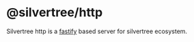 # @silvertree/http

Silvertree http is a [fastify](https://fastify.io/) based server for silvertree ecosystem.
